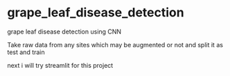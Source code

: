 # grape_leaf_disease_detection
grape leaf disease detection using CNN 


Take raw data from any sites which may be augmented or not and split it as test and train

next i will try streamlit for this project
